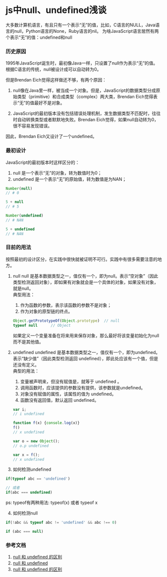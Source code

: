 # js中null、undefined浅谈
大多数计算机语言，有且只有一个表示“无”的值，比如，C语言的NULL，Java语言的null，Python语言的None，Ruby语言的nil。
    为啥JavaScript语言居然有两个表示“无”的值：undefined和null

### 历史原因
1995年JavaScript诞生时，最初像Java一样，只设置了null作为表示“无”的值。  
根据C语言的传统，null被设计成可以自动转为0。

但是Brendan Eich觉得这样做还不够，有两个原因：
1. null像在Java里一样，被当成一个对象。但是，JavaScript的数据类型分成原始类型（primitive）和合成类型（complex）两大类，Brendan Eich觉得表示“无”的值最好不是对象。

2. JavaScript的最初版本没有包括错误处理机制，发生数据类型不匹配时，往往时自动转换类型或者默默地失败。Brendan Eich觉得，如果null自动转为0，很不容易发现错误。

因此，Brendan Eich又设计了一个undefined。

### 最初设计
JavaScript的最初版本时这样区分的：
1. null 是一个表示“无”的对象，转为数值时为0；
2. undefined 是一个表示“无”的原始值，转为数值是为NAN；
``` js
Number(null)
// # 0

5 + null
// # 5

Number(undefined)
// # NAN

5 + undefined
// # NAN
```

### 目前的用法
按照最初的设计区分，在实践中很快就被证明不可行。实践中有很多需要注意的地方。
1. null
null 是基本数据类型之一，值仅有一个，即为null。表示“空对象”（因此类型检测返回对象），即如果有对象就会是一个具体的对象，如果没有对象，就是null。  
典型用法：
    1. 作为函数的参数，表示该函数的参数不是对象；
    2. 作为对象的原型链的终点。
    ``` js
    Object.getPrototypeOf(Object.prototype)  // null
    typeof null      // Object
    ```
    如果定义一个变量准备在将来用来保存对象，那么最好将该变量初始化为null而不是其他值。

2. undefined
undefined 是基本数据类型之一，值仅有一个，即为undefined。表示“缺少值”（因此类型检测返回 undefined），即此处应该有一个值，但是还没有定义。  
典型的用法：
    1. 变量被声明来，但没有赋值是，就等于 undefined 。
    2. 调用函数时，应该提供的参数没有提供，该参数就是undefined。
    3. 对象没有赋值的属性，该属性的值为 undefined。
    4. 函数没有返回值，默认返回 undefined。
    ``` js
    var i;
    // i undefined

    function f(x) {console.log(x)}
    f()
    // x undefined

    var o = new Object();
    // o.p undefined

    var x = f();
    // x undefined
    ```

3. 如何检测undefined
``` js
if(typeof abc == 'undefined')

// 或者
if(abc === undefined)
```
ps: typeof有两种用法: typeof(x) 或者 typeof x

4. 如何检测null
``` js
if(!abc && typeof abc != 'undefined' && abc !== 0)

if (abc === null)
```

### 参考文档
1. [null 和 undefined 的区别](https://www.cnblogs.com/haishen/p/10718715.html)
2. [null 和 undefined](https://cloud.tencent.com/developer/article/1534974)
3. [null 和 undefined 的区别](http://www.ruanyifeng.com/blog/2014/03/undefined-vs-null.html)
